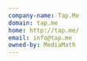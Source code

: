 ```yaml
---
company-name: Tap.Me
domain: tap.me
home: http://tap.me/
email: info@tap.me
owned-by: MediaMath
---
```




